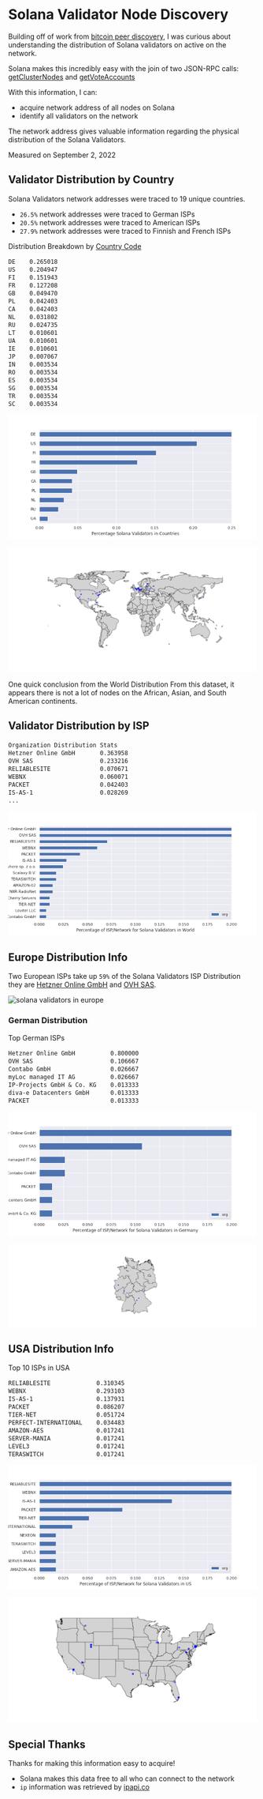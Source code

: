 # Solana Validator Node Discovery


Building off of work from [bitcoin peer discovery](https://github.com/jnaulty/bitcoin-peers-discovery), I was curious about understanding the distribution of Solana validators on active on the network.

Solana makes this incredibly easy with the join of two JSON-RPC calls: [getClusterNodes](https://docs.solana.com/developing/clients/jsonrpc-api#getclusternodes) and [getVoteAccounts](https://docs.solana.com/developing/clients/jsonrpc-api#getvoteaccounts)


With this information, I can:

* acquire network address of all nodes on Solana
* identify all validators on the network 


The network address gives valuable information regarding the physical distribution of the Solana Validators.



Measured on September 2, 2022

## Validator Distribution by Country

Solana Validators network addresses were traced to 19 unique countries.

* `26.5%` network addresses were traced to German ISPs
* `20.5%` network addresses were traced to American ISPs
* `27.9%` network addresses were traced to Finnish and French ISPs

Distribution Breakdown by [Country Code](https://en.wikipedia.org/wiki/ISO_3166-1_alpha-2)

```
DE    0.265018
US    0.204947
FI    0.151943
FR    0.127208
GB    0.049470
PL    0.042403
CA    0.042403
NL    0.031802
RU    0.024735
LT    0.010601
UA    0.010601
IE    0.010601
JP    0.007067
IN    0.003534
RO    0.003534
ES    0.003534
SG    0.003534
TR    0.003534
SC    0.003534
```

![solana-validators-by-country](figures/Solana-Validator-Node-Distribution.png)

![solana-validators-by-country-geo](figures/Solana-Validator-World-Distribution.png)

One quick conclusion from the World Distribution From this dataset, it appears there is not a lot of nodes on the African, Asian, and South American continents.

## Validator Distribution by ISP

```
Organization Distribution Stats
Hetzner Online GmbH       0.363958
OVH SAS                   0.233216
RELIABLESITE              0.070671
WEBNX                     0.060071
PACKET                    0.042403
IS-AS-1                   0.028269
...
```

![solana-validators-node-isp-distribution](figures/Solana-Validator-Node-ISP-Distribution.png)



## Europe Distribution Info

Two European ISPs take up `59%` of the Solana Validators ISP Distribution they are [Hetzner Online GmbH](https://en.wikipedia.org/wiki/Hetzner) and [OVH SAS](https://en.wikipedia.org/wiki/OVHcloud).




![solana validators in europe](figures/solana-validators-in-europe.svg)


### German Distribution

Top German ISPs

```
Hetzner Online GmbH          0.800000
OVH SAS                      0.106667
Contabo GmbH                 0.026667
myLoc managed IT AG          0.026667
IP-Projects GmbH & Co. KG    0.013333
diva-e Datacenters GmbH      0.013333
PACKET                       0.013333
```

![solana validators in Germany Bar Chart](figures/Solana-Validator-German-ISP-Distribution-bar.png)

![solana validators in Germany](figures/Solana-Validator-German-Distribution.png)

## USA Distribution Info

Top 10 ISPs in USA
```
RELIABLESITE             0.310345
WEBNX                    0.293103
IS-AS-1                  0.137931
PACKET                   0.086207
TIER-NET                 0.051724
PERFECT-INTERNATIONAL    0.034483
AMAZON-AES               0.017241
SERVER-MANIA             0.017241
LEVEL3                   0.017241
TERASWITCH               0.017241
```

![solana validators in USA bar chart](figures/Solana-Validator-USA-Distribution-barchart.png)

![solana validators in USA](figures/Solana-Validator-USA-Distribution.png)

## Special Thanks

Thanks for making this information easy to acquire!

* Solana makes this data free to all who can connect to the network
* `ip` information was retrieved by [ipapi.co](https://ipapi.co)